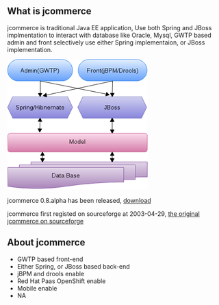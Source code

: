 What is jcommerce
-----------------

jcommerce is traditional Java EE application, Use both Spring and JBoss implmentation to interact with database like Oracle, Mysql, GWTP based admin and front selectively use either Spring implementaion, or JBoss implementation.

![jcommerce architecture](./doc/img/jcommerce_architecture.png "jcommerce architecture")

jcommerce 0.8.alpha has been released, [download](https://sourceforge.net/projects/jcommerce-dist/files/jcommerce/0.8.alpha/)

jcommerce first registed on sourceforge at 2003-04-29, [the original jcommerce on sourceforge](https://sourceforge.net/projects/jcommerce/)



About jcommerce
---------------

* GWTP based front-end 
* Either Spring, or JBoss based back-end
* jBPM and drools enable
* Red Hat Paas OpenShift enable
* Mobile enable
* NA
